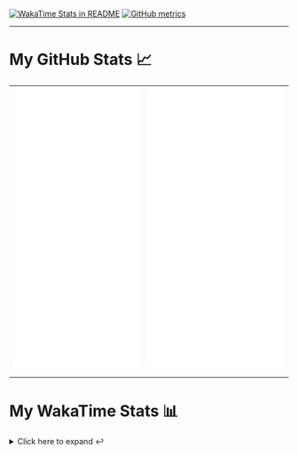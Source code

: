 [![WakaTime Stats in README](https://github.com/LOsioChico/LOsioChico/actions/workflows/waka.yml/badge.svg)](https://github.com/LOsioChico/LOsioChico/actions/workflows/waka.yml) [![GitHub metrics](https://github.com/LOsioChico/LOsioChico/actions/workflows/metrics.yml/badge.svg)](https://github.com/LOsioChico/LOsioChico/actions/workflows/metrics.yml)

---

# My GitHub Stats 📈

| ![](./assets/metrics.svg) | ![](./assets/metrics2.svg) |
| ------------------------- | -------------------------- |

---

# My WakaTime Stats 📊

<details>
<summary>Click here to expand ↩️</summary>
<br>

<!--START_SECTION:waka-->
![Code Time](http://img.shields.io/badge/Code%20Time-2%2C038%20hrs%2027%20mins-blue)

![Lines of code](https://img.shields.io/badge/From%20Hello%20World%20I%27ve%20Written-387.6%20thousand%20lines%20of%20code-blue)

**🐱 My GitHub Data** 

> 📦 657.9 kB Used in GitHub's Storage 
 > 
> 🏆 11 Contributions in the Year 2025
 > 
> 🚫 Not Opted to Hire
 > 
> 📜 28 Public Repositories 
 > 
> 🔑 32 Private Repositories 
 > 
**I'm a Night 🦉** 

```text
🌞 Morning                606 commits         ███░░░░░░░░░░░░░░░░░░░░░░   13.92 % 
🌆 Daytime                1359 commits        ████████░░░░░░░░░░░░░░░░░   31.21 % 
🌃 Evening                1494 commits        █████████░░░░░░░░░░░░░░░░   34.31 % 
🌙 Night                  895 commits         █████░░░░░░░░░░░░░░░░░░░░   20.56 % 
```
📅 **I'm Most Productive on Thursday** 

```text
Monday                   606 commits         ███░░░░░░░░░░░░░░░░░░░░░░   13.92 % 
Tuesday                  652 commits         ████░░░░░░░░░░░░░░░░░░░░░   14.97 % 
Wednesday                488 commits         ███░░░░░░░░░░░░░░░░░░░░░░   11.21 % 
Thursday                 798 commits         █████░░░░░░░░░░░░░░░░░░░░   18.33 % 
Friday                   665 commits         ████░░░░░░░░░░░░░░░░░░░░░   15.27 % 
Saturday                 744 commits         ████░░░░░░░░░░░░░░░░░░░░░   17.09 % 
Sunday                   401 commits         ██░░░░░░░░░░░░░░░░░░░░░░░   09.21 % 
```


📊 **This Week I Spent My Time On** 

```text
💬 Programming Languages: 
Scala                    10 hrs 8 mins       ████████████████████████░   94.97 % 
Markdown                 26 mins             █░░░░░░░░░░░░░░░░░░░░░░░░   04.07 % 
JSON                     4 mins              ░░░░░░░░░░░░░░░░░░░░░░░░░   00.66 % 
Other                    1 min               ░░░░░░░░░░░░░░░░░░░░░░░░░   00.30 % 
Java                     0 secs              ░░░░░░░░░░░░░░░░░░░░░░░░░   00.01 % 
```

**I Mostly Code in TypeScript** 

```text
TypeScript               33 repos            █████████████░░░░░░░░░░░░   52.38 % 
Scala                    8 repos             ███░░░░░░░░░░░░░░░░░░░░░░   12.70 % 
JavaScript               6 repos             ██░░░░░░░░░░░░░░░░░░░░░░░   09.52 % 
CSS                      5 repos             ██░░░░░░░░░░░░░░░░░░░░░░░   07.94 % 
Java                     2 repos             █░░░░░░░░░░░░░░░░░░░░░░░░   03.17 % 
```




 Last Updated on 04/03/2025 01:04:20 UTC
<!--END_SECTION:waka-->

## </details>

